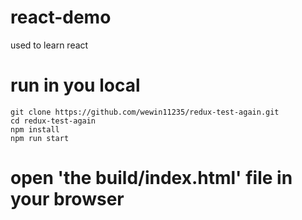 # react-demo
used to learn react
# run in you local
```
git clone https://github.com/wewin11235/redux-test-again.git
cd redux-test-again
npm install
npm run start
```
# open 'the build/index.html' file in your browser
